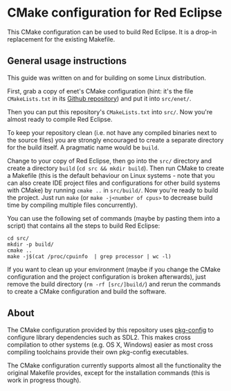 # CMake configuration for Red Eclipse

This CMake configuration can be used to build Red Eclipse. It is a drop-in
replacement for the existing Makefile.

## General usage instructions

This guide was written on and for building on some Linux distribution.

First, grab a copy of enet's CMake configuration (hint: it's the file
`CMakeLists.txt` in its [Github repository](https://github.com/lsalzman/enet/))
and put it into `src/enet/`.

Then you can put this repository's `CMakeLists.txt` into `src/`. Now you're
almost ready to compile Red Eclipse.

To keep your repository clean (i.e. not have any compiled binaries next to the
source files) you are strongly encouraged to create a separate directory for
the build itself. A pragmatic name would be `build`.

Change to your copy of Red Eclipse, then go into the `src/` directory and
create a directory `build` (`cd src && mkdir build`). Then run CMake to create
a Makefile (this is the default behaviour on Linux systems - note that you
can also create IDE project files and configurations for other build systems
with CMake) by running `cmake ..` in `src/build/`. Now you're ready to build
the project. Just run `make` (or `make -j<number of cpus>` to decrease
build time by compiling multiple files concurrently).

You can use the following set of commands (maybe by pasting them into a script)
that contains all the steps to build Red Eclipse:

```
cd src/
mkdir -p build/
cmake ..
make -j$(cat /proc/cpuinfo  | grep processor | wc -l)
```

If you want to clean up your environment (maybe if you change the CMake
configuration and the project configuration is broken afterwards), just remove
the build directory (`rm -rf [src/]build/`) and rerun the commands to
create a CMake configuration and build the software.


## About

The CMake configuration provided by this repository uses
[pkg-config](https://www.freedesktop.org/wiki/Software/pkg-config/) to
configure library dependencies such as SDL2. This makes cross compilation to
other systems (e.g. OS X, Windows) easier as most cross compiling toolchains
provide their own pkg-config executables.

The CMake configuration currently supports almost all the functionality the
original Makefile provides, except for the installation commands (this is work
in progress though).
